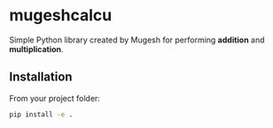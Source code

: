 # mugeshcalcu

Simple Python library created by Mugesh for performing **addition** and **multiplication**.

## Installation

From your project folder:

```bash
pip install -e .
